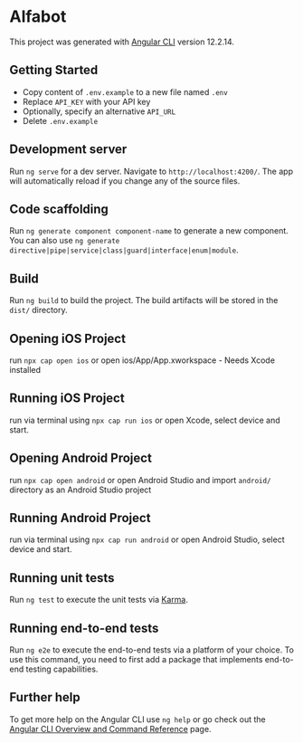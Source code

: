 # Alfabot

This project was generated with [Angular CLI](https://github.com/angular/angular-cli) version 12.2.14.

## Getting Started

- Copy content of `.env.example` to a new file named `.env`
- Replace `API_KEY` with your API key
- Optionally, specify an alternative `API_URL`
- Delete `.env.example`

## Development server

Run `ng serve` for a dev server. Navigate to `http://localhost:4200/`. The app will automatically reload if you change any of the source files.

## Code scaffolding

Run `ng generate component component-name` to generate a new component. You can also use `ng generate directive|pipe|service|class|guard|interface|enum|module`.

## Build

Run `ng build` to build the project. The build artifacts will be stored in the `dist/` directory.


## Opening iOS Project

run `npx cap open ios` or open ios/App/App.xworkspace - Needs Xcode installed

## Running iOS Project

run via terminal using `npx cap run ios` or open Xcode, select device and start.

## Opening Android Project

run `npx cap open android` or open Android Studio and import `android/` directory as an Android Studio project

## Running Android Project

run via terminal using `npx cap run android` or open Android Studio, select device and start.

## Running unit tests

Run `ng test` to execute the unit tests via [Karma](https://karma-runner.github.io).

## Running end-to-end tests

Run `ng e2e` to execute the end-to-end tests via a platform of your choice. To use this command, you need to first add a package that implements end-to-end testing capabilities.

## Further help

To get more help on the Angular CLI use `ng help` or go check out the [Angular CLI Overview and Command Reference](https://angular.io/cli) page.
